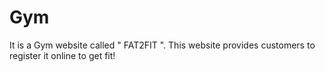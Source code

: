 # Gym
It is a Gym website called " FAT2FIT ". This website provides customers to register it online to get fit!
